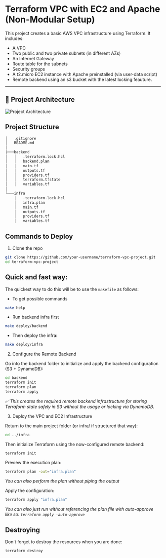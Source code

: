 # Terraform VPC with EC2 and Apache (Non-Modular Setup)

This project creates a basic AWS VPC infrastructure using Terraform. It includes:

- A VPC
- Two public and two private subnets (in different AZs)
- An Internet Gateway
- Route table for the subnets
- Security groups
- A t2.micro EC2 instance with Apache preinstalled (via user-data script)
- Remote backend using an s3 bucket with the latest locking feauture.

---

## 📁 Project Architecture

![Project Architecture](https://i.ibb.co/ccwzcH6R/Blank-diagram.png)

## Project Structure
```bash
│   .gitignore
│   README.md
│
├───backend
│   │   .terraform.lock.hcl
│   │   backend.plan
│   │   main.tf
│   │   outputs.tf
│   │   providers.tf
│   │   terraform.tfstate
│   │   variables.tf
│
└───infra
    │   .terraform.lock.hcl
    │   infra.plan
    │   main.tf
    │   outputs.tf
    │   providers.tf
    │   variables.tf

```

## Commands to Deploy
1. Clone the repo
```bash
git clone https://github.com/your-username/terraform-vpc-project.git
cd terraform-vpc-project
```

## Quick and fast way:
The quickest way to do this will be to use the `makefile` as follows:
- To get possible commands
```bash
make help
```
- Run backend infra first
```bash
make deploy/backend
```
- Then deploy the infra:
```bash
make deploy/infra
```

2. Configure the Remote Backend

Go into the backend folder to initialize and apply the backend configuration (S3 + DynamoDB):
```bash
cd backend
terraform init
terraform plan
terraform apply
```
_✅ This creates the required remote backend infrastructure for storing Terraform state safely in S3 without the usage or locking via DynamoDB._

3. Deploy the VPC and EC2 Infrastructure

Return to the main project folder (or infra/ if structured that way):
```bash
cd ../infra
```
Then initialize Terraform using the now-configured remote backend:
```bash
terraform init
```

Preview the execution plan:
```bash
terraform plan -out="infra.plan"
```
_You can also perform the plan without piping the output_

Apply the configuration:
```bash
terraform apply "infra.plan"
```
_You can also just run without referencing the plan file with auto-approve like so: `terraform apply -auto-approve`_

## Destroying
Don't forget to destroy the resources when you are done:
```bash
terraform destroy
```